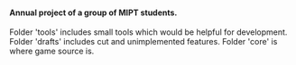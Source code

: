 #### Annual project of a group of MIPT students.
Folder 'tools' includes small tools which would be helpful for development.
Folder 'drafts' includes cut and unimplemented features.
Folder 'core' is where game source is.
